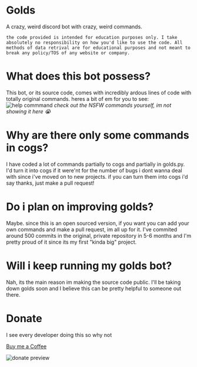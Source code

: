 # Golds
A crazy, weird discord bot with crazy, weird commands.

`the code provided is intended for education purposes only. I take absolutely no responsibility on how you'd like to use the code. All methods of data retrival are for educational purposes and not meant to break any policy/TOS of any website or company.`

# What does this bot possess?
This bot, or its source code, comes with incredibly ardous lines of code with totally original commands. heres a bit of em for you to see: 
![help commmand](https://i.imgur.com/c3WHvpd.jpeg)
_check out the NSFW commands yourself, im not showing it here 😭_


# Why are there only some commands in cogs?
I have coded a lot of commands partially to cogs and partially in golds.py. 
I'd turn it into cogs if it were'nt for the number of bugs 
i dont wanna deal with since i've moved on to new projects.
if you can turn them into cogs i'd say thanks, just make a pull request! 

# Do i plan on improving golds?
Maybe. since this is an open sourced version, if you want you can add your own commands and make a pull request, im all up for it. 
I've commited around 500 commits in the original, private repository in 5-6 months and I'm pretty proud of it since its my first "kinda big" project.

# Will i keep running my golds bot?
Nah, its the main reason im making the source code public. I'll be taking down golds soon and I believe this can be pretty helpful to someone out there. 

# Donate 
I see every developer doing this so why not

[Buy me a Coffee](https://ko-fi.com/goldenboi)

![donate preview](https://images-ext-1.discordapp.net/external/3RY7fT9aGxTX6iP2S5Os80w4wyilIut4KC3nYY779Yw/https/storage.ko-fi.com/cdn/useruploads/86ab135f-0cc5-4217-9816-20c4602f82c7.png?width=814&height=443)
